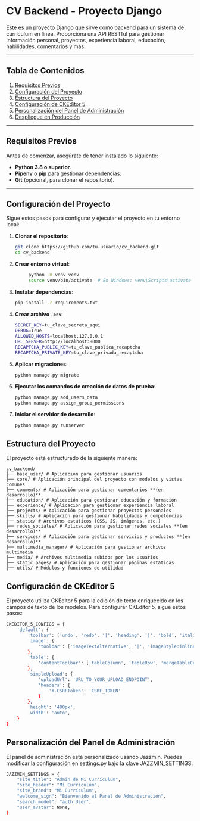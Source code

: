 # CV Backend - Proyecto Django

Este es un proyecto Django que sirve como backend para un sistema de currículum en línea. Proporciona una API RESTful para gestionar información personal, proyectos, experiencia laboral, educación, habilidades, comentarios y más.

---

## Tabla de Contenidos

1. [Requisitos Previos](#requisitos-previos)
2. [Configuración del Proyecto](#configuración-del-proyecto)
3. [Estructura del Proyecto](#estructura-del-proyecto)
4. [Configuración de CKEditor 5](#configuración-de-ckeditor-5)
5. [Personalización del Panel de Administración](#personalización-del-panel-de-administración)
6. [Despliegue en Producción](#despliegue-en-producción)

---

## Requisitos Previos

Antes de comenzar, asegúrate de tener instalado lo siguiente:

- **Python 3.8 o superior**.
- **Pipenv** o **pip** para gestionar dependencias.
- **Git** (opcional, para clonar el repositorio).

---

## Configuración del Proyecto

Sigue estos pasos para configurar y ejecutar el proyecto en tu entorno local:

1. **Clonar el repositorio**:
   ```bash
   git clone https://github.com/tu-usuario/cv_backend.git
   cd cv_backend
   ```
2. **Crear entorno virtual**:
   ```bash
        python -m venv venv
        source venv/bin/activate  # En Windows: venv\Scripts\activate
   ```
3. **Instalar dependencias**:
   ```bash
   pip install -r requirements.txt
   ```
4. **Crear archivo `.env`**:
   ```bash
   SECRET_KEY=tu_clave_secreta_aqui
   DEBUG=True
   ALLOWED_HOSTS=localhost,127.0.0.1
   URL_SERVER=http://localhost:8000
   RECAPTCHA_PUBLIC_KEY=tu_clave_publica_recaptcha
   RECAPTCHA_PRIVATE_KEY=tu_clave_privada_recaptcha
   ```
5. **Aplicar migraciones**:
   ```bash
   python manage.py migrate
   ```
6. **Ejecutar los comandos de creación de datos de prueba**:
   ```bash
   python manage.py add_users_data
   python manage.py assign_group_permissions
   ```
7. **Iniciar el servidor de desarrollo**:
   ```bash
   python manage.py runserver
   ```

## Estructura del Proyecto

El proyecto está estructurado de la siguiente manera:

```plaintext
cv_backend/
├── base_user/ # Aplicación para gestionar usuarios
├── core/ # Aplicación principal del proyecto con modelos y vistas comunes
├── comments/ # Aplicación para gestionar comentarios **(en desarrollo)**
├── education/ # Aplicación para gestionar educación y formación
├── experience/ # Aplicación para gestionar experiencia laboral
├── projects/ # Aplicación para gestionar proyectos personales
├── skills/ # Aplicación para gestionar habilidades y competencias
├── static/ # Archivos estáticos (CSS, JS, imágenes, etc.)
├── redes_sociales/ # Aplicación para gestionar redes sociales **(en desarrollo)**
├── services/ # Aplicación para gestionar servicios y productos **(en desarrollo)**
├── multimedia_manager/ # Aplicación para gestionar archivos multimedia
├── media/ # Archivos multimedia subidos por los usuarios
├── static_pages/ # Aplicación para gestionar páginas estáticas
├── utils/ # Módulos y funciones de utilidad
```

## Configuración de CKEditor 5

El proyecto utiliza CKEditor 5 para la edición de texto enriquecido en los campos de texto de los modelos. Para configurar CKEditor 5, sigue estos pasos:

```bash
CKEDITOR_5_CONFIGS = {
    'default': {
        'toolbar': ['undo', 'redo', '|', 'heading', '|', 'bold', 'italic', 'strikethrough', 'underline', 'link', 'bulletedList', 'numberedList', '|', 'outdent', 'indent', '|', 'blockQuote', 'insertTable', 'mediaEmbed', 'imageUpload', '|', 'removeFormat', 'sourceEditing'],
        'image': {
            'toolbar': ['imageTextAlternative', '|', 'imageStyle:inline', 'imageStyle:block', 'imageStyle:side']
        },
        'table': {
            'contentToolbar': ['tableColumn', 'tableRow', 'mergeTableCells']
        },
        'simpleUpload': {
            'uploadUrl': 'URL_TO_YOUR_UPLOAD_ENDPOINT',
            'headers': {
                'X-CSRFToken': 'CSRF_TOKEN'
            }
        },
        'height': '400px',
        'width': 'auto',
    }
}
```

## Personalización del Panel de Administración

El panel de administración está personalizado usando Jazzmin. Puedes modificar la configuración en settings.py bajo la clave JAZZMIN_SETTINGS.

```bash
JAZZMIN_SETTINGS = {
    "site_title": "Admin de Mi Currículum",
    "site_header": "Mi Currículum",
    "site_brand": "Mi Currículum",
    "welcome_sign": "Bienvenido al Panel de Administración",
    "search_model": "auth.User",
    "user_avatar": None,
}
```
